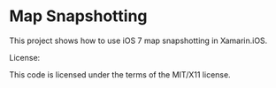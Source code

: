 Map Snapshotting
================

This project shows how to use iOS 7 map snapshotting in Xamarin.iOS.

License:

This code is licensed under the terms of the MIT/X11 license.